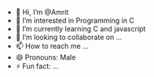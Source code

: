 - 👋 Hi, I’m @Amrit 
- 👀 I’m interested in Programming in C
- 🌱 I’m currently learning C and javascript
- 💞️ I’m looking to collaborate on ...
- 📫 How to reach me ...
- 😄 Pronouns: Male 
- ⚡ Fun fact: ...

<!---
Amrit-1C/Amrit-1C is a ✨ special ✨ repository because its `README.md` (this file) appears on your GitHub profile.
You can click the Preview link to take a look at your changes.
--->
